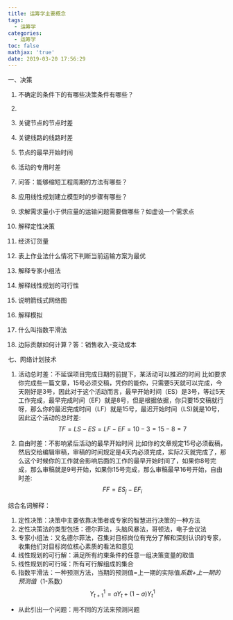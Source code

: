 ```yaml
---
title: 运筹学主要概念
tags:
  - 运筹学
categories:
  - 运筹学
toc: false
mathjax: 'true'
date: 2019-03-20 17:56:29
---
```


一、决策
1. 不确定的条件下的有哪些决策条件有哪些？
2. 


1. 关键节点的节点时差
2. 关键线路的线路时差
3. 节点的最早开始时间
4. 活动的专用时差
5. 问答：能够缩短工程周期的方法有哪些？
6. 应用线性规划建立模型时的步骤有哪些？
7. 求解需求量小于供应量的运输问题需要做哪些？如虚设一个需求点
8. 解释定性决策
9. 经济订货量
10. 表上作业法什么情况下判断当前运输方案为最优
11. 解释专家小组法
12. 解释线性规划的可行性
13. 说明箭线式网络图
14. 解释模拟
15. 什么叫指数平滑法
16. 边际贡献如何计算？答：销售收入-变动成本


七、网络计划技术
1. 活动总时差：不延误项目完成日期的前提下，某活动可以推迟的时间
比如要求你完成些一篇文章，15号必须交稿，凭你的能你，只需要5天就可以完成，今天刚好是3号，因此对于这个活动而言，最早开始时间（ES）是3号，等过5天工作完成，最早完成时间（EF）就是8号，但是根据依据，你只要15交稿就行呀，那么你的最迟完成时间（LF）就是15号，最迟开始时间（LS)就是10号，因此这个活动的总时差:
$$TF=LS-ES=LF-EF=10-3=15-8=7$$

2. 自由时差：不影响紧后活动的最早开始时间
比如你的文章规定15号必须截稿，然后交给编辑审稿，审稿的时间规定是4天内必须完成，实际2天就完成了，那么这个时候你的工作就会影响后面的工作的最早开始时间了，如果你8号完成，那么审稿就是9号开始，如果你15号完成，那么审稿最早16号开始，自由时差:
$$FF=ES_j-EF_i$$

综合名词解释：
1. 定性决策：决策中主要依靠决策者或专家的智慧进行决策的一种方法
2. 定性决策法的类型包括：德尔菲法，头脑风暴法，哥顿法，电子会议法
3. 专家小组法：又名德尔菲法，召集对目标岗位有充分了解和深刻认识的专家，收集他们对目标岗位核心素质的看法和意见
4. 线性规划的可行解：满足所有约束条件的任意一组决策变量的取值
5. 线性规划的可行域：所有可行解组成的集合
6. 指数平滑法：一种预测方法，当期的预测值=上一期的实际值*系数+上一期的预测值*（1-系数）
$$Y_{t+1}^1=aY_t+(1-a)Y_t^1$$
* 从此引出一个问题：用不同的方法来预测问题

